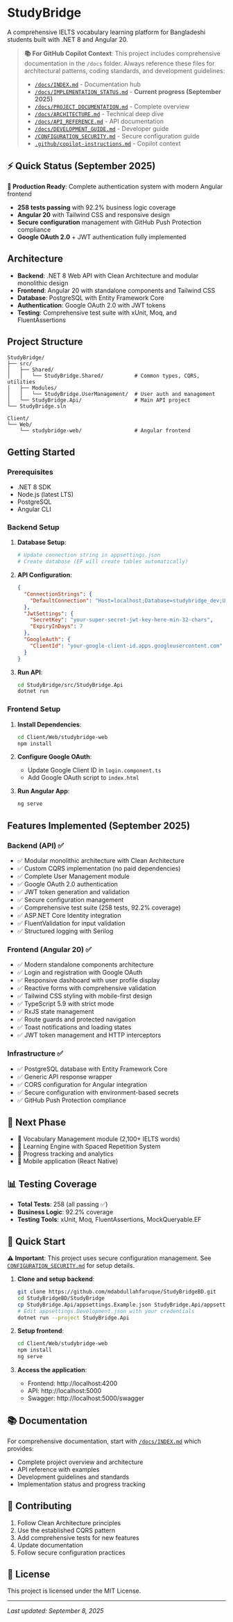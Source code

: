 # StudyBridge

A comprehensive IELTS vocabulary learning platform for Bangladeshi students built with .NET 8 and Angular 20.

> **📚 For GitHub Copilot Context**: This project includes comprehensive documentation in the `/docs` folder. Always reference these files for architectural patterns, coding standards, and development guidelines:
> - [`/docs/INDEX.md`](./docs/INDEX.md) - Documentation hub
> - [`/docs/IMPLEMENTATION_STATUS.md`](./docs/IMPLEMENTATION_STATUS.md) - **Current progress (September 2025)**
> - [`/docs/PROJECT_DOCUMENTATION.md`](./docs/PROJECT_DOCUMENTATION.md) - Complete overview
> - [`/docs/ARCHITECTURE.md`](./docs/ARCHITECTURE.md) - Technical deep dive  
> - [`/docs/API_REFERENCE.md`](./docs/API_REFERENCE.md) - API documentation
> - [`/docs/DEVELOPMENT_GUIDE.md`](./docs/DEVELOPMENT_GUIDE.md) - Developer guide
> - [`/CONFIGURATION_SECURITY.md`](./CONFIGURATION_SECURITY.md) - Secure configuration guide
> - [`.github/copilot-instructions.md`](./.github/copilot-instructions.md) - Copilot context

## ⚡ Quick Status (September 2025)

**🎯 Production Ready**: Complete authentication system with modern Angular frontend
- **258 tests passing** with 92.2% business logic coverage
- **Angular 20** with Tailwind CSS and responsive design
- **Secure configuration** management with GitHub Push Protection compliance
- **Google OAuth 2.0** + JWT authentication fully implemented

## Architecture

- **Backend**: .NET 8 Web API with Clean Architecture and modular monolithic design
- **Frontend**: Angular 20 with standalone components and Tailwind CSS
- **Database**: PostgreSQL with Entity Framework Core
- **Authentication**: Google OAuth 2.0 with JWT tokens
- **Testing**: Comprehensive test suite with xUnit, Moq, and FluentAssertions

## Project Structure

```
StudyBridge/
├── src/
│   ├── Shared/
│   │   └── StudyBridge.Shared/          # Common types, CQRS, utilities
│   ├── Modules/
│   │   └── StudyBridge.UserManagement/  # User auth and management
│   └── StudyBridge.Api/                 # Main API project
└── StudyBridge.sln

Client/
└── Web/
    └── studybridge-web/                 # Angular frontend
```

## Getting Started

### Prerequisites

- .NET 8 SDK
- Node.js (latest LTS)
- PostgreSQL
- Angular CLI

### Backend Setup

1. **Database Setup**:
   ```bash
   # Update connection string in appsettings.json
   # Create database (EF will create tables automatically)
   ```

2. **API Configuration**:
   ```json
   {
     "ConnectionStrings": {
       "DefaultConnection": "Host=localhost;Database=studybridge_dev;Username=postgres;Password=your_password"
     },
     "JwtSettings": {
       "SecretKey": "your-super-secret-jwt-key-here-min-32-chars",
       "ExpiryInDays": 7
     },
     "GoogleAuth": {
       "ClientId": "your-google-client-id.apps.googleusercontent.com"
     }
   }
   ```

3. **Run API**:
   ```bash
   cd StudyBridge/src/StudyBridge.Api
   dotnet run
   ```

### Frontend Setup

1. **Install Dependencies**:
   ```bash
   cd Client/Web/studybridge-web
   npm install
   ```

2. **Configure Google OAuth**:
   - Update Google Client ID in `login.component.ts`
   - Add Google OAuth script to `index.html`

3. **Run Angular App**:
   ```bash
   ng serve
   ```

## Features Implemented (September 2025)

### Backend (API) ✅
- ✅ Modular monolithic architecture with Clean Architecture
- ✅ Custom CQRS implementation (no paid dependencies)
- ✅ Complete User Management module
- ✅ Google OAuth 2.0 authentication
- ✅ JWT token generation and validation
- ✅ Secure configuration management
- ✅ Comprehensive test suite (258 tests, 92.2% coverage)
- ✅ ASP.NET Core Identity integration
- ✅ FluentValidation for input validation
- ✅ Structured logging with Serilog

### Frontend (Angular 20) ✅
- ✅ Modern standalone components architecture
- ✅ Login and registration with Google OAuth
- ✅ Responsive dashboard with user profile display
- ✅ Reactive forms with comprehensive validation
- ✅ Tailwind CSS styling with mobile-first design
- ✅ TypeScript 5.9 with strict mode
- ✅ RxJS state management
- ✅ Route guards and protected navigation
- ✅ Toast notifications and loading states
- ✅ JWT token management and HTTP interceptors

### Infrastructure ✅
- ✅ PostgreSQL database with Entity Framework Core
- ✅ Generic API response wrapper
- ✅ CORS configuration for Angular integration
- ✅ Secure configuration with environment-based secrets
- ✅ GitHub Push Protection compliance

## 🔄 Next Phase
- 🚧 Vocabulary Management module (2,100+ IELTS words)
- 🚧 Learning Engine with Spaced Repetition System
- 🚧 Progress tracking and analytics
- 🚧 Mobile application (React Native)

## 📊 Testing Coverage
- **Total Tests**: 258 (all passing ✅)
- **Business Logic**: 92.2% coverage
- **Testing Tools**: xUnit, Moq, FluentAssertions, MockQueryable.EF

## 🚀 Quick Start

**⚠️ Important**: This project uses secure configuration management. See [`CONFIGURATION_SECURITY.md`](./CONFIGURATION_SECURITY.md) for setup details.

1. **Clone and setup backend**:
   ```bash
   git clone https://github.com/mdabdullahfaruque/StudyBridgeBD.git
   cd StudyBridgeBD/StudyBridge
   cp StudyBridge.Api/appsettings.Example.json StudyBridge.Api/appsettings.Development.json
   # Edit appsettings.Development.json with your credentials
   dotnet run --project StudyBridge.Api
   ```

2. **Setup frontend**:
   ```bash
   cd Client/Web/studybridge-web
   npm install
   ng serve
   ```

3. **Access the application**:
   - Frontend: http://localhost:4200
   - API: http://localhost:5000
   - Swagger: http://localhost:5000/swagger

## 📚 Documentation

For comprehensive documentation, start with [`/docs/INDEX.md`](./docs/INDEX.md) which provides:
- Complete project overview and architecture
- API reference with examples
- Development guidelines and standards
- Implementation status and progress tracking

## 🤝 Contributing

1. Follow Clean Architecture principles
2. Use the established CQRS pattern  
3. Add comprehensive tests for new features
4. Update documentation
5. Follow secure configuration practices

## 📄 License

This project is licensed under the MIT License.

---

*Last updated: September 8, 2025*
